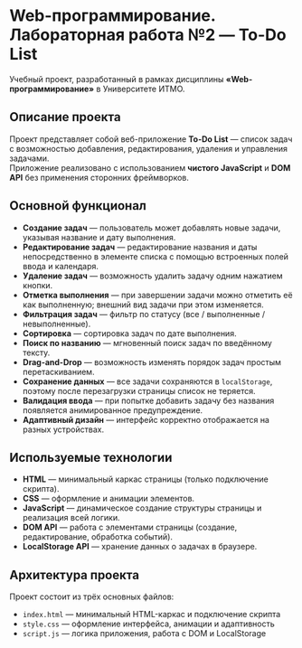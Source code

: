 # Web-программирование. Лабораторная работа №2 — To-Do List

Учебный проект, разработанный в рамках дисциплины **«Web-программирование»** в Университете ИТМО.

## Описание проекта

Проект представляет собой веб-приложение **To-Do List** — список задач с возможностью добавления, редактирования, удаления и управления задачами.  
Приложение реализовано с использованием **чистого JavaScript** и **DOM API** без применения сторонних фреймворков.

## Основной функционал

* **Создание задач** — пользователь может добавлять новые задачи, указывая название и дату выполнения.
* **Редактирование задач** — редактирование названия и даты непосредственно в элементе списка с помощью встроенных полей ввода и календаря.
* **Удаление задач** — возможность удалить задачу одним нажатием кнопки.
* **Отметка выполнения** — при завершении задачи можно отметить её как выполненную; внешний вид задачи при этом изменяется.
* **Фильтрация задач** — фильтр по статусу (все / выполненные / невыполненные).
* **Сортировка** — сортировка задач по дате выполнения.
* **Поиск по названию** — мгновенный поиск задач по введённому тексту.
* **Drag-and-Drop** — возможность изменять порядок задач простым перетаскиванием.
* **Сохранение данных** — все задачи сохраняются в `localStorage`, поэтому после перезагрузки страницы список не теряется.
* **Валидация ввода** — при попытке добавить задачу без названия появляется анимированное предупреждение.
* **Адаптивный дизайн** — интерфейс корректно отображается на разных устройствах.

## Используемые технологии

* **HTML** — минимальный каркас страницы (только подключение скрипта).
* **CSS** — оформление и анимации элементов.
* **JavaScript** — динамическое создание структуры страницы и реализация всей логики.
* **DOM API** — работа с элементами страницы (создание, редактирование, обработка событий).
* **LocalStorage API** — хранение данных о задачах в браузере.

## Архитектура проекта

Проект состоит из трёх основных файлов:

* `index.html` — минимальный HTML-каркас и подключение скрипта
* `style.css` — оформление интерфейса, анимации и адаптивность
* `script.js` — логика приложения, работа с DOM и LocalStorage
